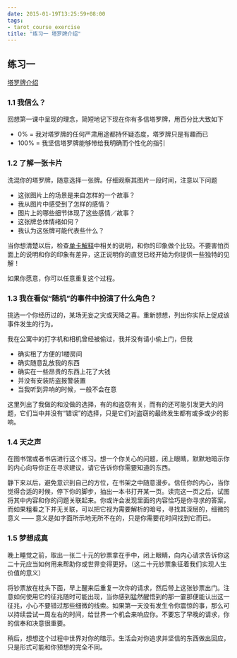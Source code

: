 ```yaml
---
date: 2015-01-19T13:25:59+08:00
tags: 
- tarot_course_exercise
title: "练习一 塔罗牌介绍"
---
```


## 练习一

[塔罗牌介绍](/tarot/course/c1/)

### 1.1 我信么？

回想第一课中呈现的理念，简短地记下现在你有多信塔罗牌，用百分比大致如下

+ 0% = 我对塔罗牌的任何严肃用途都持怀疑态度，塔罗牌只是有趣而已
+ 100% = 我坚信塔罗牌能够带给我明确而个性化的指引

<!--more-->

### 1.2 了解一张卡片

洗混你的塔罗牌，随意选择一张牌。仔细观察其图片一段时间，注意以下问题

+ 这张图片上的场景是来自怎样的一个故事？
+ 我从图片中感受到了怎样的感情？
+ 图片上的哪些细节体现了这些感情／故事？
+ 这张牌总体情绪如何？
+ 我认为这张牌可能代表些什么？

当你想清楚以后，检查[单卡解释](http://www.learntarot.com/cards.htm)中相关的说明，和你的印象做个比较。不要害怕页面上的说明和你的印象有差异，这正说明你的直觉已经开始为你提供一些独特的见解！

如果你愿意，你可以任意重复这个过程。

### 1.3 我在看似“随机”的事件中扮演了什么角色？

挑选一个你经历过的，某场无妄之灾或天降之喜。重新想想，列出你实际上促成该事件发生的行为。

我在公寓中的打字机和相机曾经被偷过，我并没有请小偷上门，但我

+ 确实租了方便的1楼房间
+ 确实随意乱放我的东西
+ 确实在一些昂贵的东西上花了大钱
+ 并没有安装防盗报警装置
+ 当我听到异响的时候，一般不会在意

这里列出了我做的和没做的选择，有的和盗窃有关，而有的还可能引发更大的问题，它们当中并没有“错误”的选择，只是它们对盗窃的最终发生都有或多或少的影响。

### 1.4 天之声

在图书馆或者书店进行这个练习。想一个你关心的问题，闭上眼睛，默默地暗示你的内心向导你正在寻求建议，请它告诉你你需要知道的东西。

静下来以后，避免意识到自己的方位，在书架之中随意漫步。信任你的内心，当你觉得合适的时候，停下你的脚步，抽出一本书打开某一页。读完这一页之后，试图将其中内容和你的问题关联起来。你或许会发现里面的内容恰巧是你寻求的答案，而如果粗看之下并无关联，可以把它视为需要解析的暗号，寻找其深层的，细微的意义 —— 意义是如字面所示地无所不在的，只是你需要花时间找到它而已。

### 1.5 梦想成真

晚上睡觉之前，取出一张二十元的钞票拿在手中，闭上眼睛，向内心请求告诉你这二十元应当如何用来帮助你或世界变得更好。（这二十元钞票象征着我们实现人生价值的意义）

将钞票放在枕头下面，早上醒来后重复一次你的请求，然后带上这张钞票出门。注意如何使用它的征兆随时可能出现，当你感到猛然醒悟到的那一霎那便能认出这一征兆，小心不要错过那些细微的线索。如果第一天没有发生令你震惊的事，那么可以持续尝试一周左右的时间，给世界一个机会来响应你。不要忘了早晚的请求，你的信奉和决意很重要。

稍后，想想这个过程中世界对你的暗示。生活会对你追求并坚信的东西做出回应，只是形式可能和你预想的完全不同。
